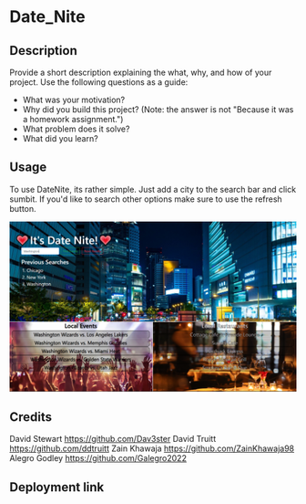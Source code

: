 # Date_Nite
## Description

Provide a short description explaining the what, why, and how of your project. Use the following questions as a guide:

- What was your motivation?
- Why did you build this project? (Note: the answer is not "Because it was a homework assignment.")
- What problem does it solve?
- What did you learn?

## Usage

To use DateNite, its rather simple. Just add a city to the search bar and click sumbit. If you'd like to search other options make sure to use the refresh button. 

![Image](./assets/Images/ReadmeImg.png)

## Credits

David Stewart https://github.com/Dav3ster
David Truitt https://github.com/ddtruitt
Zain Khawaja https://github.com/ZainKhawaja98
Alegro Godley https://github.com/Galegro2022

## Deployment link

